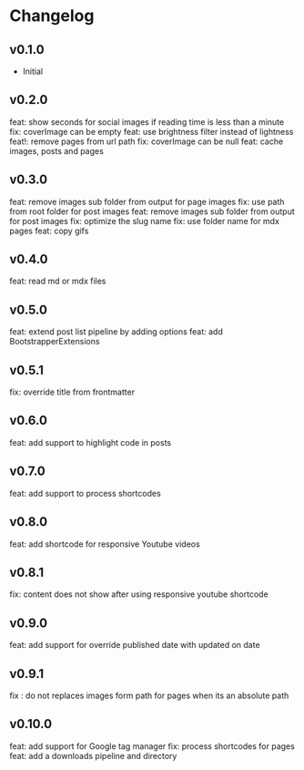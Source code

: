 # Changelog

## v0.1.0

-   Initial

## v0.2.0

feat: show seconds for social images if reading time is less than a minute
fix: coverImage can be empty
feat: use brightness filter instead of lightness
feat!: remove pages from url path
fix: coverImage can be null
feat: cache images, posts and pages

## v0.3.0

feat: remove images sub folder from output for page  images
fix: use path from root folder for post images
feat: remove images sub folder from output for post images
fix: optimize the slug name
fix: use folder name for mdx pages
feat: copy gifs

## v0.4.0

feat: read md or mdx files

## v0.5.0

feat: extend post list pipeline by adding options
feat: add BootstrapperExtensions

## v0.5.1

fix: override title from frontmatter

## v0.6.0

feat: add support to highlight code in posts

## v0.7.0

feat: add support to process shortcodes

## v0.8.0

feat: add shortcode for responsive Youtube videos
## v0.8.1

fix: content does not show after using responsive youtube shortcode
## v0.9.0

feat: add support for override published date with updated on date
## v0.9.1

fix : do not replaces images form path for pages when its an absolute path
## v0.10.0

feat: add support for Google tag manager
fix: process shortcodes for pages
feat: add a downloads pipeline and directory